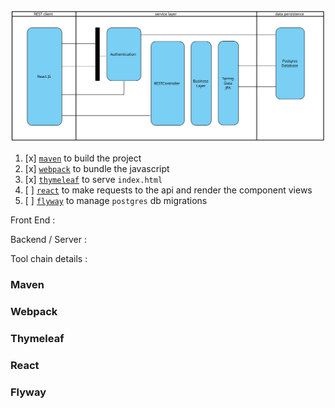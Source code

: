 <img src="./Acebook.svg">

1. [x] [`maven`](#maven) to build the project <br>
2. [x] [`webpack`](#webpack) to bundle the javascript <br>
3. [x] [`thymeleaf`](#thymeleaf) to serve `index.html` <br>
4. [ ] [`react`](#react) to make requests to the api and render the component views <br>
5. [ ] [`flyway`](#flyway) to manage `postgres` db migrations
  
Front End :

Backend / Server :

Tool chain details :





### Maven
### Webpack
### Thymeleaf
### React
### Flyway
